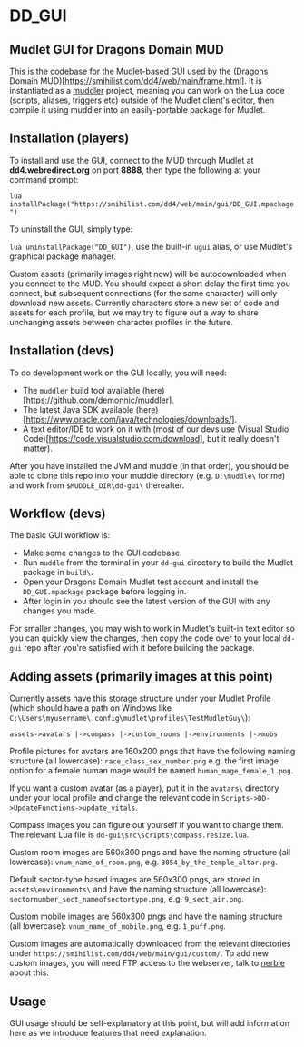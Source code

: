 # DD_GUI

## Mudlet GUI for Dragons Domain MUD

This is the codebase for the [Mudlet](https://www.mudlet.org/)-based GUI used by the (Dragons Domain MUD)[https://smihilist.com/dd4/web/main/frame.html]. It is instantiated as a [muddler](https://github.com/demonnic/muddler) project, meaning you can work on the Lua code (scripts, aliases, triggers etc) outside of the Mudlet client's editor, then compile it using muddler into an easily-portable package for Mudlet.


## Installation (players)

To install and use the GUI, connect to the MUD through Mudlet at **dd4.webredirect.org** on port **8888**, then type the following at your command prompt:

`lua installPackage("https://smihilist.com/dd4/web/main/gui/DD_GUI.mpackage")`

To uninstall the GUI, simply type:

`lua uninstallPackage("DD_GUI")`, use the built-in `ugui` alias, or use Mudlet's graphical package manager.

Custom assets (primarily images right now) will be autodownloaded when you connect to the MUD.  You should expect a short delay the first time you connect, but subsequent connections (for the same character) will only download new assets. Currently characters store a new set of code and assets for each profile, but we may try to figure out a way to share unchanging assets between character profiles in the future.


## Installation (devs)

To do development work on the GUI locally, you will need:
- The `muddler` build tool available (here)[https://github.com/demonnic/muddler].
- The latest Java SDK available (here)[https://www.oracle.com/java/technologies/downloads/].
- A text editor/IDE to work on it with (most of our devs use (Visual Studio Code)[https://code.visualstudio.com/download], but it really doesn't matter).

After you have installed the JVM and muddle (in that order), you should be able to clone this repo into your muddle directory (e.g. `D:\muddle\` for me) and work from `$MUDDLE_DIR\dd-gui\` thereafter.  


## Workflow (devs)

The basic GUI workflow is:

- Make some changes to the GUI codebase.
- Run `muddle` from the terminal in your `dd-gui` directory to build the Mudlet package in `build\`.
- Open your Dragons Domain Mudlet test account and install the `DD_GUI.mpackage` package before logging in.
- After login in you should see the latest version of the GUI with any changes you made.

For smaller changes, you may wish to work in Mudlet's built-in text editor so you can quickly view the changes, then copy the code over to your local  `dd-gui` repo after you're satisfied with it before building the package.


## Adding assets (primarily images at this point)
Currently assets have this storage structure under your Mudlet Profile (which should have a path on Windows like `C:\Users\myusername\.config\mudlet\profiles\TestMudletGuy\`):

`assets->avatars
      |->compass
      |->custom_rooms
      |->environments
      |->mobs`

Profile pictures for avatars are 160x200 pngs that have the following naming structure (all lowercase):
`race_class_sex_number.png` e.g. the first image option for a female human mage would be named `human_mage_female_1.png`.

If you want a custom avatar (as a player), put it in the `avatars\` directory under your local profile and change the relevant code in `Scripts->DD->UpdateFunctions->update_vitals`.

Compass images you can figure out yourself if you want to change them.  The relevant Lua file is `dd-gui\src\scripts\compass.resize.lua`.

Custom room images are 560x300 pngs and have the naming structure (all lowercase):
`vnum_name_of_room.png`, e.g. `3054_by_the_temple_altar.png`.

Default sector-type based images are 560x300 pngs, are stored in `assets\environments\` and have the naming structure (all lowercase):
`sectornumber_sect_nameofsectortype.png`, e.g. `9_sect_air.png`.

Custom mobile images are 560x300 pngs and have the naming structure (all lowercase):
`vnum_name_of_mobile.png`, e.g. `1_puff.png`.

Custom images are automatically downloaded from the relevant directories under `https://smihilist.com/dd4/web/main/gui/custom/`. To add new custom images, you will need FTP access to the webserver, talk to [nerble](https://github.com/nerble) about this.


## Usage

GUI usage should be self-explanatory at this point, but will add information here as we introduce features that need explanation.

